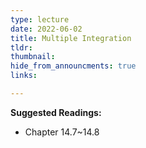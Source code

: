 ```yaml
---
type: lecture
date: 2022-06-02
title: Multiple Integration
tldr: 
thumbnail: 
hide_from_announcments: true
links: 

---
```

**Suggested Readings:**
- Chapter 14.7~14.8
